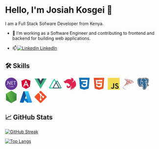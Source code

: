# Hello, I'm Josiah Kosgei 👋

I am a Full Stack Sofware Developer from Kenya.

- :telescope: I’m working as a Software Engineer and contributing to frontend and backend for building web applications.

- :mailbox:[![Linkedin](https://i.stack.imgur.com/gVE0j.png) LinkedIn](https://www.linkedin.com/in/josiah-kosgei/)

## 🛠 Skills

<div>
  <img src="https://github.com/devicons/devicon/blob/master/icons/dotnetcore/dotnetcore-original.svg" title=".NET Core" alt=".NET Core" width="40" height="40"/>&nbsp;  
  <img src="https://github.com/devicons/devicon/blob/master/icons/angular/angular-original.svg"  title="Angular" alt="Angular" width="40" height="40"/>&nbsp;
  <img src="https://github.com/devicons/devicon/blob/master/icons/vuejs/vuejs-original.svg"  title="VueJS" alt="VueJS" width="40" height="40"/>&nbsp;
  <img src="https://github.com/devicons/devicon/blob/master/icons/nuxtjs/nuxtjs-original.svg"  title="NuxtJS" alt="NuxtJS" width="40" height="40"/>&nbsp;
  <img src="https://github.com/devicons/devicon/blob/master/icons/nestjs/nestjs-original.svg"  title="NestJS" alt="NestJS" width="40" height="40"/>&nbsp;
  <img src="https://github.com/devicons/devicon/blob/master/icons/css3/css3-plain.svg"  title="CSS3" alt="CSS" width="40" height="40"/>&nbsp;
  <img src="https://github.com/devicons/devicon/blob/master/icons/html5/html5-original.svg" title="HTML5" alt="HTML" width="40" height="40"/>&nbsp;
  <img src="https://github.com/devicons/devicon/blob/master/icons/javascript/javascript-original.svg" title="JavaScript" alt="JavaScript" width="40" height="40"/>&nbsp;
  <img src="https://github.com/devicons/devicon/blob/master/icons/microsoftsqlserver/microsoftsqlserver-original.svg" title="MSSQL"  alt="MSSQL" width="40" height="40"/>&nbsp;
  <img src="https://github.com/devicons/devicon/blob/master/icons/postgresql/postgresql-original.svg" title="POSTGRESQL"  alt="POSTGRESQL" width="40" height="40"/>&nbsp;
  <img src="https://github.com/devicons/devicon/blob/master/icons/nodejs/nodejs-original.svg" title="NodeJS" alt="NodeJS" width="40" height="40"/>&nbsp;
  <img src="https://github.com/devicons/devicon/blob/master/icons/azure/azure-original.svg" title="AZURE" alt="AZURE" width="40" height="40"/>&nbsp;
  <img src="https://github.com/devicons/devicon/blob/master/icons/git/git-original.svg" title="Git" **alt="Git" width="40" height="40"/>
</div>

## 📈 GitHub Stats

[![GitHub Streak](http://github-readme-streak-stats.herokuapp.com?user=josiahkosgei&theme=dark&background=000000)](https://git.io/streak-stats)

[![Top Langs](https://github-readme-stats.vercel.app/api/top-langs/?username=josiahkosgei&layout=compact&theme=vision-friendly-dark)](https://github.com/anuraghazra/github-readme-stats)
